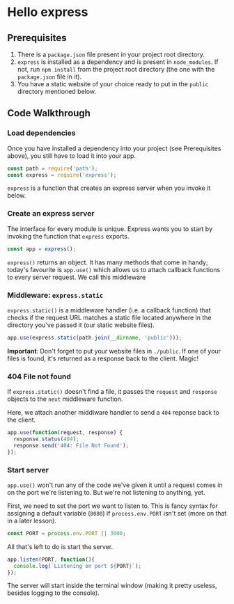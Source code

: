 # Hello express
## Prerequisites
1. There is a `package.json` file present in your project root directory.
2. `express` is installed as a dependency and is present in `node_modules`. If not, run `npm install` from the project root directory (the one with the `package.json` file in it).
3. You have a static website of your choice ready to put in the `public` directory mentioned below.

## Code Walkthrough
### Load dependencies
Once you have installed a dependency into your project (see Prerequisites above), you still have to load it into your app.

```js
const path = require('path');
const express = require('express');
```

`express` is a function that creates an express server when you invoke it below.

### Create an express server
The interface for every module is unique. Express wants you to start by invoking the function that `express` exports.

```js
const app = express();
```

`express()` returns an object. It has many methods that come in handy; today's favourite is `app.use()` which allows us to attach callback functions to every server request. We call this middleware

### Middleware: `express.static`
`express.static()` is a middleware handler (i.e. a callback function) that checks if the request URL matches a static file located anywhere in the directory you've passed it (our static website files).

```js
app.use(express.static(path.join(__dirname, 'public')));
```

**Important**: Don't forget to put your website files in `./public`. If one of your files is found, it's returned as a response back to the client. Magic!

### 404 File not found
If `express.static()` doesn't find a file, it passes the `request` and `response` objects to the `next` middleware function.

Here, we attach another middlware handler to send a `404` reponse back to the client.

```js
app.use(function(request, response) {
  response.status(404);
  response.send('404: File Not Found');
});
```

### Start server
`app.use()` won't run any of the code we've given it until a request comes in on the port we're listening to. But we're not listening to anything, yet. 

First, we need to set the port we want to listen to. This is fancy syntax for assigning a default variable (`8080`) if `process.env.PORT` isn't set (more on that in a later lesson).

```js
const PORT = process.env.PORT || 3000;
```

All that's left to do is start the server.

```js
app.listen(PORT, function(){
  console.log(`Listening on port ${PORT}`);
});
```

The server will start inside the terminal window (making it pretty useless, besides logging to the console).